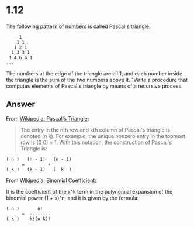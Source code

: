 # 1.12

The following pattern of numbers is called Pascal's triangle.

```
     1
    1 1
   1 2 1
  1 3 3 1
 1 4 6 4 1
...
```

The numbers at the edge of the triangle are all 1, and each number inside the triangle is the sum of the two numbers above it. 1Write a procedure that computes elements of Pascal's triangle by means of a recursive process.

## Answer

From [Wikipedia: Pascal's Triangle](https://en.wikipedia.org/wiki/Pascal%27s_triangle):

> The entry in the nth row and kth column of Pascal's triangle is denoted (n k). For example, the unique nonzero entry in the topmost row is (0 0) = 1. With this notation, the construction of Pascal's Triangle is:

```
( n )   (n - 1)   (n - 1)
      =         +
( k )   (k - 1)   (  k  )
```

From [Wikipedia: Binomial Coefficient](https://en.wikipedia.org/wiki/Binomial_coefficient):

It is the coefficient of the x^k term in the polynomial expansion of the binomial power (1 + x)^n, and it is given by the formula:

```
( n )       n!
      =  --------
( k )    k!(n-k)!
```
